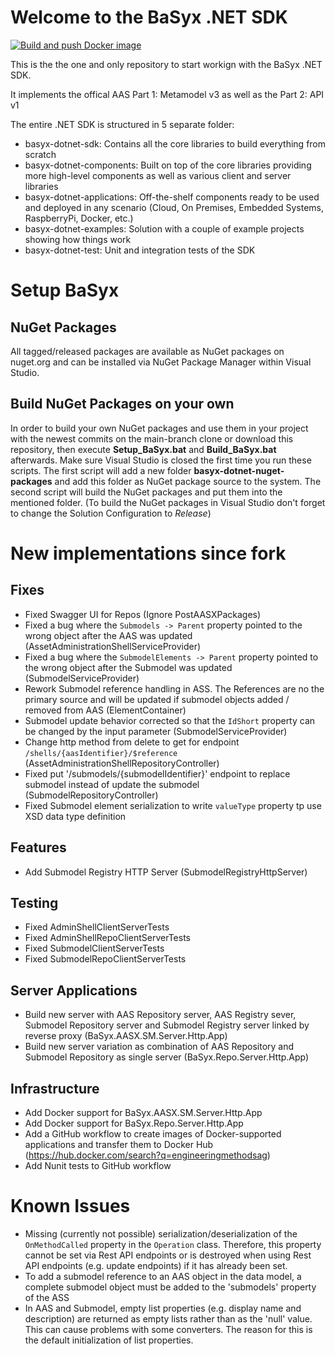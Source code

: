 ﻿# Welcome to the BaSyx .NET SDK

[![Build and push Docker image](https://github.com/fluid40/basyx-dotnet/actions/workflows/aasx-sm-server-docker-image.yml/badge.svg)](https://github.com/fluid40/basyx-dotnet/actions/workflows/aasx-sm-server-docker-image.yml)

This is the the one and only repository to start workign with the BaSyx .NET SDK.

It implements the offical AAS Part 1: Metamodel v3 as well as the Part 2: API v1

The entire .NET SDK is structured in 5 separate folder:
- basyx-dotnet-sdk: Contains all the core libraries to build everything from scratch
- basyx-dotnet-components: Built on top of the core libraries providing more high-level components as well as various client and server libraries
- basyx-dotnet-applications: Off-the-shelf components ready to be used and deployed in any scenario (Cloud, On Premises, Embedded Systems, RaspberryPi, Docker, etc.)
- basyx-dotnet-examples: Solution with a couple of example projects showing how things work
- basyx-dotnet-test: Unit and integration tests of the SDK

# Setup BaSyx

## NuGet Packages
All tagged/released packages are available as NuGet packages on nuget.org and can be installed via NuGet Package Manager within Visual Studio.

## Build NuGet Packages on your own
In order to build your own NuGet packages and use them in your project with the newest commits on the main-branch clone or download this repository, then execute **Setup_BaSyx.bat** and **Build_BaSyx.bat** afterwards. 
Make sure Visual Studio is closed the first time you run these scripts. The first script will add a new folder **basyx-dotnet-nuget-packages** and add this folder as NuGet package source to the system. The second script will build the NuGet packages and put them into the mentioned folder. (To build the NuGet packages in Visual Studio don't forget to change the Solution Configuration to *Release*)

# New implementations since fork
## Fixes
- Fixed Swagger UI for Repos (Ignore PostAASXPackages)
- Fixed a bug where the `Submodels -> Parent` property pointed to the wrong object after the AAS was updated (AssetAdministrationShellServiceProvider)
- Fixed a bug where the `SubmodelElements -> Parent` property pointed to the wrong object after the Submodel was updated (SubmodelServiceProvider)
- Rework Submodel reference handling in ASS. The References are no the primary source and will be updated if submodel objects added / removed from AAS (ElementContainer)
- Submodel update behavior corrected so that the `IdShort` property can be changed by the input parameter (SubmodelServiceProvider)
- Change http method from delete to get for endpoint `/shells/{aasIdentifier}/$reference` (AssetAdministrationShellRepositoryController)
- Fixed put '/submodels/{submodelIdentifier}' endpoint to replace submodel instead of update the submodel (SubmodelRepositoryController)
- Fixed Submodel element serialization to write `valueType` property tp use XSD data type definition

## Features
- Add Submodel Registry HTTP Server (SubmodelRegistryHttpServer)

## Testing
- Fixed AdminShellClientServerTests
- Fixed AdminShellRepoClientServerTests
- Fixed SubmodelClientServerTests
- Fixed SubmodelRepoClientServerTests

## Server Applications
- Build new server with AAS Repository server, AAS Registry sever, Submodel Repository server and Submodel Registry server linked by reverse proxy (BaSyx.AASX.SM.Server.Http.App)
- Build new server variation as combination of AAS Repository and Submodel Repository as single server (BaSyx.Repo.Server.Http.App)


## Infrastructure
- Add Docker support for BaSyx.AASX.SM.Server.Http.App
- Add Docker support for BaSyx.Repo.Server.Http.App
- Add a GitHub workflow to create images of Docker-supported applications and transfer them to Docker Hub (https://hub.docker.com/search?q=engineeringmethodsag)
- Add Nunit tests to GitHub workflow

# Known Issues
- Missing (currently not possible) serialization/deserialization of the `OnMethodCalled` property in the `Operation` class. Therefore, this property cannot be set via Rest API endpoints or is destroyed when using Rest API endpoints (e.g. update endpoints) if it has already been set.
- To add a submodel reference to an AAS object in the data model, a complete submodel object must be added to the 'submodels' property of the ASS
- In AAS and Submodel, empty list properties (e.g. display name and description) are returned as empty lists rather than as the 'null' value. This can cause problems with some converters. The reason for this is the default initialization of list properties.
